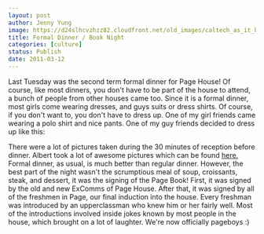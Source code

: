 ```yaml
---
layout: post
author: Jenny Yung
image: https://d24slhcvzhzz82.cloudfront.net/old_images/caltech_as_it_happens/6a0105349b8251970b014e5fbc4d5f970c.jpg
title: Formal Dinner / Book Night 
categories: [culture]
status: Publish
date: 2011-03-12
---
```


Last Tuesday was the second term formal dinner for Page House! Of course, like most dinners, you don't have to be part of the house to attend, a bunch of people from other houses came too. Since it is a formal dinner, most girls come wearing dresses, and guys suits or dress shirts. Of course, if you don't want to, you don't have to dress up. One of my girl friends came wearing a polo shirt and nice pants. One of my guy friends decided to dress up like this:

There were a lot of pictures taken during the 30 minutes of reception before dinner. Albert took a lot of awesome pictures which can be found [here.](https://saharacremona.smugmug.com/Caltech-1/Page/Winter-Formal-Dinner/16036143_Kjq8m#1203404038_Zhfdq)
Formal dinner, as usual, is much better than regular dinner. However, the best part of the night wasn't the scrumptious meal of soup, croissants, steak, and dessert, it was the signing of the Page Book! First, it was signed by the old and new ExComms of Page House. After that, it was signed by all of the freshmen in Page, our final induction into the house. Every freshman was introduced by an upperclassman who knew him or her fairly well. Most of the introductions involved inside jokes known by most people in the house, which brought on a lot of laughter. We're now officially pageboys :)
 
